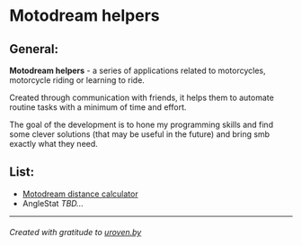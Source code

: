 # Motodream helpers

## General:

**Motodream helpers** - a series of applications related to motorcycles, motorcycle riding or learning to ride.

Created through communication with friends, it helps them to automate routine tasks with a minimum of time and effort.

The goal of the development is to hone my programming skills and find some clever solutions (that may be useful in the future) and bring smb exactly what they need.

## List:

- [Motodream distance calculator](https://github.com/GoodValts/motodream-helpers/tree/main/distance-calculator)
- AngleStat  _TBD..._
---

###### _Created with gratitude to [uroven.by](https://uroven.by/)_
